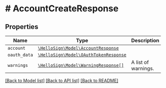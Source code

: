# # AccountCreateResponse



## Properties

Name | Type | Description | Notes
------------ | ------------- | ------------- | -------------
| `account` | [```\HelloSign\Model\AccountResponse```](AccountResponse.md) |    |  |
| `oauth_data` | [```\HelloSign\Model\OAuthTokenResponse```](OAuthTokenResponse.md) |    |  |
| `warnings` | [```\HelloSign\Model\WarningResponse[]```](WarningResponse.md) |  A list of warnings.  |  |

[[Back to Model list]](../../README.md#models) [[Back to API list]](../../README.md#endpoints) [[Back to README]](../../README.md)
